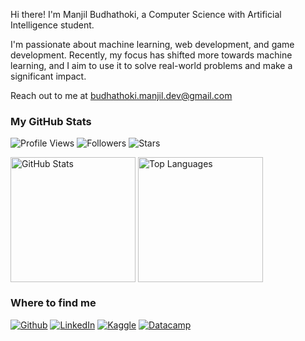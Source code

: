 Hi there! I'm Manjil Budhathoki, a Computer Science with Artificial Intelligence student.

I'm passionate about machine learning, web development, and game development. Recently, my focus has shifted more towards machine learning, and I aim to use it to solve real-world problems and make a significant impact.

Reach out to me at <a href="mailto:budhathoki.manjil.dev@gmail.com">budhathoki.manjil.dev@gmail.com</a>

<h3>My GitHub Stats</h3>
<p>
    <img src="https://komarev.com/ghpvc/?username=manjil-budhathoki&style=flat-square&color=blueviolet&label=Profile+Views" alt="Profile Views">
    <img src="https://img.shields.io/github/followers/manjil-budhathoki?style=flat-square&color=blueviolet" alt="Followers">
    <img src="https://img.shields.io/github/stars/manjil-budhathoki?style=flat-square&color=blueviolet" alt="Stars">
</p>
<img height="200px" align="center" src="https://github-readme-stats.vercel.app/api?username=manjil-budhathoki&show_icons=true&theme=radical" alt="GitHub Stats">	<img height="200px" align="center" src="https://github-readme-stats.vercel.app/api/top-langs/?username=manjil-budhathoki&layout=compact&theme=radical" alt="Top Languages">
<h3>Where to find me</h3>
<p><a href="https://github.com/manjil-budhathoki" target="_blank"><img alt="Github" src="https://img.shields.io/badge/GitHub-%2312100E.svg?&style=for-the-badge&logo=Github&logoColor=white" /></a> <a href="https://www.linkedin.com/in/budhathoki-manjil/" target="_blank"><img alt="LinkedIn" src="https://img.shields.io/badge/linkedin-%230077B5.svg?&style=for-the-badge&logo=linkedin&logoColor=white" /></a> <a href="https://www.kaggle.com/manjilbudhathoki" target="_blank"><img alt="Kaggle" src="https://img.shields.io/badge/Kaggle-035a7d?style=for-the-badge&logo=kaggle&logoColor=white" /></a>  <a href="https://www.datacamp.com/portfolio/budhathokimanjil" target="_blank"><img alt="Datacamp" src="https://img.shields.io/badge/Datacamp-05192D?style=for-the-badge&logo=datacamp&logoColor=03E860" /></a>
</p>
